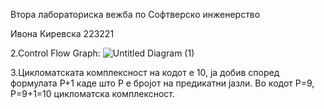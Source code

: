 Втора лабораториска вежба по Софтверско инженерство

Ивона Киревска 223221

2.Control Flow Graph:
![Untitled Diagram (1)](https://github.com/IvonaKirevska/SI_2024_lab2_223221/assets/139162357/feb86504-feb6-4b76-a320-32ac6e3e9b43)


3.Цикломатската комплексност на кодот е 10, ја добив според формулата P+1 каде што Р е бројот на предикатни јазли. Во кодот Р=9, Р=9+1=10 цикломатска комплексност. 
